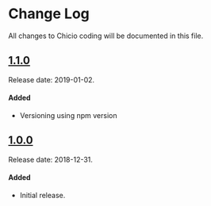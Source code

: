 # Change Log
All changes to Chicio coding will be documented in this file.

## [1.1.0](https://github.com/chicio/ID3TagEditor/releases/tag/1.1.0)
Release date: 2019-01-02.

#### Added
- Versioning using npm version


## [1.0.0](https://github.com/chicio/chicio.github.io/releases/tag/1.0.0)
Release date: 2018-12-31.

#### Added
- Initial release.
